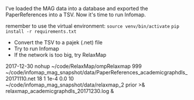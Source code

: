 I've loaded the MAG data into a database and exported the PaperReferences into a TSV.
Now it's time to run Infomap.

remember to use the virtual environment:
`source venv/bin/activate`
`pip install -r requirements.txt`

+ Convert the TSV to a pajek (.net) file
+ Try to run Infomap
+ If the network is too big, try RelaxMap


2017-12-30
nohup ~/code/RelaxMap/ompRelaxmap 999 ~/code/infomap_mag_snapshot/data/PaperReferences_academicgraphdls_20171110.net 18 1 1e-4 0.0 10 ~/code/infomap_mag_snapshot/data/relaxmap_2 prior >& relaxmap_academicgraphdls_20171230.log &
